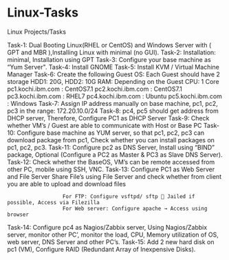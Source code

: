 
# Linux-Tasks
Linux Projects/Tasks

Task-1: Dual Booting Linux(RHEL or CentOS) and Windows Server with ( GPT and MBR ),Installing Linux with minimal (no GUI).
Task-2: Installation: minimal, Installation using GPT
Task-3: Configure your base machine as “Yum Server".
Task-4: Install GNOME
Task-5: Install KVM / Virtual Machine Manager
Task-6: Create the following Guest OS:
            Each Guest should have 2 storage
                       HDD1: 20G, HDD2: 10G
                RAM: Depending on the Guest
                      CPU: 1 Core
              pc1.kochi.ibm.com : CentOS7.1
              pc2.kochi.ibm.com : CentOS7.1
              pc3.kochi.ibm.com : RHEL7
              pc4.kochi.ibm.com : Ubuntu
              pc5.kochi.ibm.com : Windows
Task-7: Assign IP address manually on base machine, pc1, pc2, pc3 in the range: 172.20.10.0/24
Task-8: pc4, pc5 should get address from DHCP server, Therefore, Configure PC1 as DHCP Server
Task-9: Check whether VM’s / Guest are able to communicate with Host or Base PC
Task-10: Configure base machine as YUM server, so that pc1, pc2, pc3 can download package from pc1, Check whether you can install packages on pc1, pc2, pc3.
Task-11: Configure pc2 as DNS Server, Install using “BIND” package, Optional (Configure a PC2 as Master & PC3 as Slave DNS Server).
Task-12: Check whether the BaseOS, VM’s can be remote accessed from other PC, mobile using SSH, VNC.
Task-13: Configure PC1 as Web Server and File Server
Share File’s using File Server and check whether from client you are able to upload and download files
                      
                      
                      
                      For FTP: Configure vsftpd/ sftp  Jailed if possible, Access via Filezilla
                      For Web server: Configure apache → Access using browser
Task-14: Configure pc4 as Nagios/Zabbix server, Using Nagios/Zabbix server, monitor other PC’, monitor the load, CPU, Memory utilization of OS, web server, DNS Server and other PC’s.
Task-15: Add 2 new hard disk on pc1 (VM), Configure RAID (Redundant Array of Inexpensive Disks).
